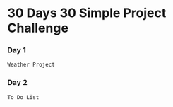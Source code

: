 # 30 Days 30 Simple Project Challenge

### Day 1
```
Weather Project
```

### Day 2
```
To Do List
```
